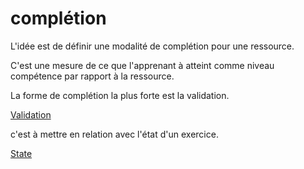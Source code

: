 
# complétion 


L'idée est de définir une modalité de complétion pour une ressource.

C'est une mesure de ce que l'apprenant à atteint comme niveau compétence par rapport à la ressource. 

La forme de complétion la plus forte est la validation.

[Validation](validation.md)

c'est à mettre en relation avec l'état d'un exercice.

[State](state.md)

